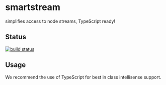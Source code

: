 # smartstream
simplifies access to node streams, TypeScript ready!

## Status
[![build status](https://gitlab.com/pushrocks/smartstream/badges/master/build.svg)](https://gitlab.com/pushrocks/smartstream/commits/master)

## Usage
We recommend the use of TypeScript for best in class intellisense support.

